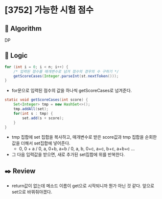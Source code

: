 # [3752] 가능한 시험 점수

## :pushpin: **Algorithm**

DP

## :round_pushpin: **Logic**
```java
for (int i = 0; i < n; i++) {
    /* 입력된 점수를 매개변수로 넘겨 점수의 경우의 수 구하기 */
    getScoreCases(Integer.parseInt(st.nextToken()));
}
```
- for문으로 입력된 점수의 값을 하나씩 getScoreCases로 넘겨준다.

```java
static void getScoreCases(int score) {
    Set<Integer> tmp = new HashSet<>();
    tmp.addAll(set);
    for(int s : tmp) {
        set.add(s + score);
    }
}
```

- tmp 집합에 set 집합을 복사하고, 매개변수로 받은 score값과 tmp 집합을 순회한 값을 더해서 set집합에 넣어준다.
  - 0, 0 + a  /  0, a, 0+b, a+b / 0, a, b, 0+c, a+c, b+c, a+b+c ... 
- 그 다음 입력값을 받으면, 새로 추가된 set집합에 위를 반복한다. 

## :black_nib: **Review**
- return값이 없는데 메소드 이름이 get으로 시작되니까 뭔가 아닌 것 같다. 앞으로 set으로 바꿔줘야겠다.
